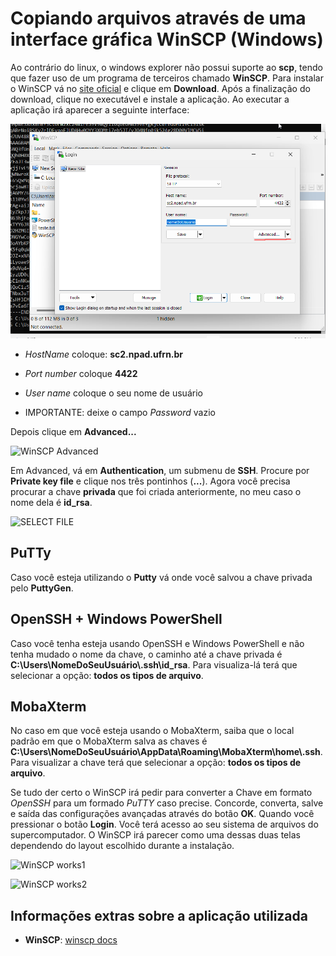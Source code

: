 # Copiando arquivos através de uma interface gráfica WinSCP (Windows)

Ao contrário do linux, o windows explorer não possui suporte ao **scp**, tendo
que fazer uso de um programa de terceiros chamado **WinSCP**. Para instalar o
WinSCP vá no [site oficial](https://winscp.net/eng/download.php) e clique em **Download**. Após a finalização do download, clique no executável e instale a aplicação. Ao executar a aplicação irá aparecer a seguinte interface:

![WinSCP](../assets/winscp/winSCP.png)      

- *HostName* coloque: **sc2.npad.ufrn.br**

- *Port number* coloque **4422**  

- *User name* coloque o seu nome de usuário

- IMPORTANTE: deixe o campo *Password* vazio

Depois clique em **Advanced...**

![WinSCP Advanced](../../assets/winscp/winSCP_Advanced.png)

Em Advanced, vá em **Authentication**, um submenu de **SSH**. Procure por **Private
key file** e clique nos três pontinhos (**...**). Agora você precisa procurar a
chave **privada** que foi criada anteriormente, no meu caso o nome dela é **id_rsa**.

![SELECT FILE](../../assets/winscp/select_file.png)

## PuTTy

Caso você esteja utilizando o **Putty** vá onde você salvou a chave privada pelo **PuttyGen**.

## OpenSSH + Windows PowerShell

Caso você tenha esteja usando OpenSSH e Windows PowerShell e não tenha mudado o nome da chave, o caminho até a chave privada é **C:\Users\NomeDoSeuUsuário\\.ssh\id_rsa**. Para visualiza-lá terá que selecionar a opção: **todos os tipos de arquivo**.

## MobaXterm

No caso em que você esteja usando o MobaXterm, saiba que o local padrão em que
o MobaXterm salva as chaves é **C:\Users\NomeDoSeuUsuário\AppData\Roaming\MobaXterm\home\\.ssh**.  Para visualizar a chave terá que selecionar a opção: **todos os tipos de arquivo**.

Se tudo der certo o WinSCP irá pedir para converter a Chave em formato *OpenSSH* para um formado *PuTTY* caso precise. Concorde, converta, salve e saída das configurações avançadas através do botão **OK**. Quando você pressionar o botão **Login**. Você terá acesso ao seu sistema de arquivos do supercomputador. O WinSCP irá parecer como uma dessas duas telas dependendo do layout escolhido durante a instalação.

![WinSCP works1](../../assets/winscp/work1.png)

![WinSCP works2](../../assets/winscp/work2.png)

## Informações extras sobre a aplicação utilizada

- **WinSCP**: [winscp docs](https://winscp.net/eng/docs/start)
